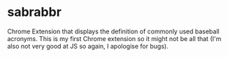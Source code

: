 sabrabbr
========

Chrome Extension that displays the definition of commonly used baseball acronyms.  This is my first Chrome extension so it might not be all that (I'm also not very good at JS so again, I apologise for bugs).

